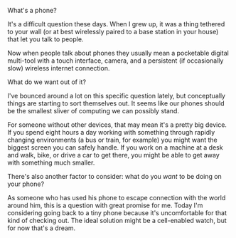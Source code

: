 What's a phone?

It's a difficult question these days. When I grew up, it was a thing tethered to your wall (or at best wirelessly paired to a base station in your house) that let you talk to people.

Now when people talk about phones they usually mean a pocketable digital multi-tool with a touch interface, camera, and a persistent (if occasionally slow) wireless internet connection.

What do we want out of it?

I've bounced around a lot on this specific question lately, but conceptually things are starting to sort themselves out. It seems like our phones should be the smallest sliver of computing we can possibly stand. 

For someone without other devices, that may mean it's a pretty big device. If you spend eight hours a day working with something through rapidly changing environments (a bus or train, for example) you might want the biggest screen you can safely handle. If you work on a machine at a desk and walk, bike, or drive a car to get there, you might be able to get away with something much smaller.

There's also another factor to consider: what do you *want* to be doing on your phone?

As someone who has used his phone to escape connection with the world around him, this is a question with great promise for me. Today I'm considering going back to a tiny phone because it's uncomfortable for that kind of checking out. The ideal solution might be a cell-enabled watch, but for now that's a dream.